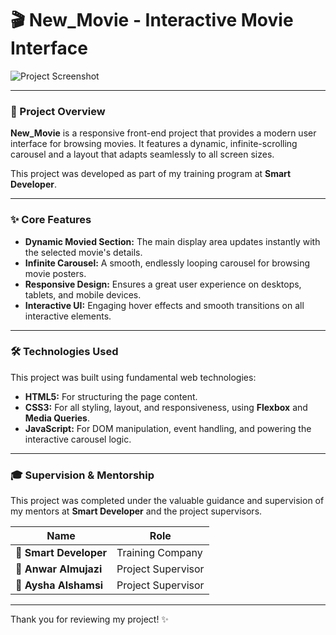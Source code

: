 # 🎬 New_Movie - Interactive Movie Interface

![Project Screenshot](https://b.top4top.io/p_3511izbnr1.png)

---

### 📝 Project Overview

**New_Movie** is a responsive front-end project that provides a modern user interface for browsing movies. It features a dynamic, infinite-scrolling carousel and a layout that adapts seamlessly to all screen sizes.

This project was developed as part of my training program at **Smart Developer**.

---

### ✨ Core Features

-   **Dynamic Movied Section:** The main display area updates instantly with the selected movie's details.
-   **Infinite Carousel:** A smooth, endlessly looping carousel for browsing movie posters.
-   **Responsive Design:** Ensures a great user experience on desktops, tablets, and mobile devices.
-   **Interactive UI:** Engaging hover effects and smooth transitions on all interactive elements.

---

### 🛠️ Technologies Used

This project was built using fundamental web technologies:

-   **HTML5:** For structuring the page content.
-   **CSS3:** For all styling, layout, and responsiveness, using **Flexbox** and **Media Queries**.
-   **JavaScript:** For DOM manipulation, event handling, and powering the interactive carousel logic.

---

### 🎓 Supervision & Mentorship

This project was completed under the valuable guidance and supervision of my mentors at **Smart Developer** and the project supervisors.

| Name              | Role                  |
| ----------------- | --------------------- |
| 🏢 **Smart Developer** | Training Company      |
| 👤 **Anwar Almujazi**           | Project Supervisor    |
| 👤 **Aysha Alshamsi**  | Project Supervisor    |

---

Thank you for reviewing my project! ✨
